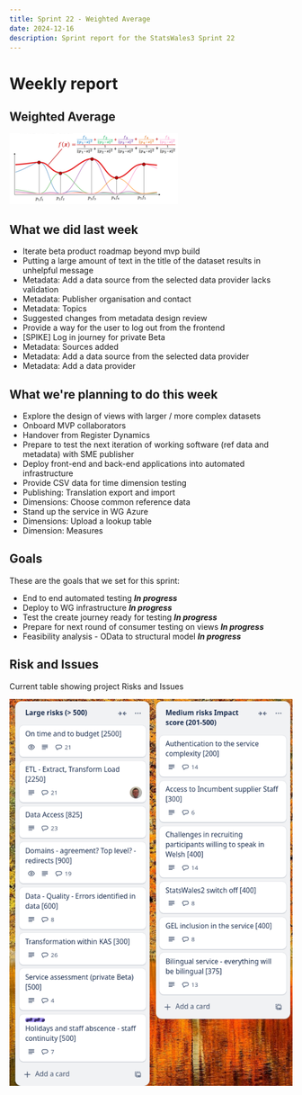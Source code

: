 ```yaml
---
title: Sprint 22 - Weighted Average 
date: 2024-12-16
description: Sprint report for the StatsWales3 Sprint 22
---
```


Weekly report
=============

Weighted Average
------------------------------

![WeightedAverage](weightedAverage.png)

What we did last week
------------------------

- Iterate beta product roadmap beyond  mvp build
- Putting a large amount of text in the title of the dataset results in unhelpful message
- Metadata: Add a data source from the selected data provider lacks validation
- Metadata: Publisher organisation and contact
- Metadata: Topics
- Suggested changes from metadata design review
- Provide a way for the user to log out from the frontend
- [SPIKE] Log in journey for private Beta
- Metadata: Sources added
- Metadata: Add a data source from the selected data provider
- Metadata: Add a data provider

What we're planning to do this week
-----------------------------------

- Explore the design of views with larger / more complex datasets
- Onboard MVP collaborators
- Handover from Register Dynamics
- Prepare to test the next iteration of working software (ref data and metadata) with SME publisher
- Deploy front-end and back-end applications into automated infrastructure
- Provide CSV data for time dimension testing
- Publishing: Translation export and import
- Dimensions: Choose common reference data
- Stand up the service in WG Azure
- Dimensions: Upload a lookup table
- Dimension: Measures

Goals
-----------------------------------

These are the goals that we set for this sprint:

- End to end automated testing <span class="badge bg-info">_**In progress**_</span>
- Deploy to WG infrastructure <span class="badge bg-info">_**In progress**_</span>
- Test the create journey ready for testing <span class="badge bg-info">_**In progress**_</span>
- Prepare for next round of consumer testing on views <span class="badge bg-info">_**In progress**_</span>
- Feasibility analysis - OData to structural model <span class="badge bg-info">_**In progress**_</span>

Risk and Issues
-------------------------------

Current table showing project Risks and Issues

![Risks and Issues](riskboard20241216.png)

